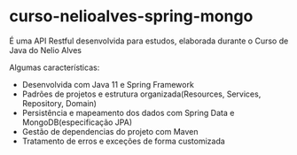 # curso-nelioalves-spring-mongo
É uma API Restful desenvolvida para estudos, elaborada durante o Curso de Java do Nelio Alves

Algumas características:
- Desenvolvida com Java 11 e Spring Framework
- Padrões de projetos e estrutura organizada(Resources, Services, Repository, Domain)
- Persistência e mapeamento dos dados com Spring Data e MongoDB(especificação JPA)
- Gestão de dependencias do projeto com Maven
- Tratamento de erros e exceções de forma customizada